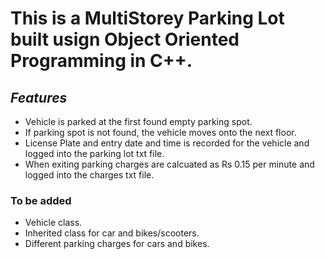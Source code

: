 <h1>This is a MultiStorey Parking Lot built usign Object Oriented Programming in C++.</h1>

<h2><em>Features</em></h2>
<ul>
    <li>Vehicle is parked at the first found empty parking spot.</li>
    <li>If parking spot is not found, the vehicle moves onto the next floor.</li>
    <li>License Plate and entry date and time is recorded for the vehicle and logged into the parking lot txt file.</li>
    <li>When exiting parking charges are calcuated as Rs 0.15 per minute and logged into the charges txt file.</li>
</ul>

<h3>To be added</h3>
<ul>
    <li>Vehicle class.</li>
    <li>Inherited class for car and bikes/scooters.</li>
    <li>Different parking charges for cars and bikes.</li>
</ul>